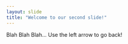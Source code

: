 ```yaml
---
layout: slide
title: "Welcome to our second slide!"
---
```

Blah Blah Blah...
Use the left arrow to go back!

